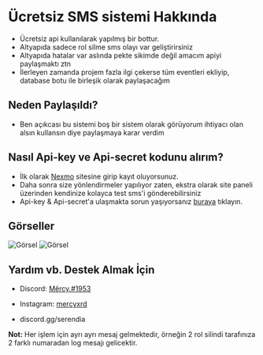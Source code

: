# Ücretsiz SMS sistemi Hakkında
- Ücretsiz api kullanılarak yapılmış bir bottur.
- Altyapıda sadece rol silme sms olayı var geliştirirsiniz
- Altyapıda hatalar var aslında pekte sikimde değil amacım apiyi paylaşmaktı ztn
- İlerleyen zamanda projem fazla ilgi çekerse tüm eventleri ekliyip, database botu ile birleşik olarak paylaşacağım

## Neden Paylaşıldı?
- Ben açıkcası bu sistemi boş bir sistem olarak görüyorum ihtiyacı olan alsın kullansın diye paylaşmaya karar verdim
## Nasıl Api-key ve Api-secret kodunu alırım?
- İlk olarak [Nexmo](https://dashboard.nexmo.com/sign-up) sitesine girip kayıt oluyorsunuz. 
- Daha sonra size yönlendirmeler yapılıyor zaten, ekstra olarak site paneli üzerinden kendinize kolayca test sms'i gönderebilirsiniz
- Api-key & Api-secret'a ulaşmakta sorun yaşıyorsanız [buraya](https://help.nexmo.com/hc/en-us/articles/204014493-Where-can-I-find-my-API-key-and-API-secret-) tıklayın.
## Görseller
![Görsel](https://media.discordapp.net/attachments/869647243244867634/871346200891228170/Ekran_Alnts.PNG?width=928&height=676)
![Görsel](https://media.discordapp.net/attachments/415588524151144448/871033920588759130/5b4b95a0-be4c-4afb-86cf-f27149d711ea.png?width=312&height=676)

## Yardım vb. Destek Almak İçin
- Discord: [Mêrcy.#1953](https://discord.com/users/411621794131476480)
- Instagram: [mercyxrd](https://instagram.com/mercyxrd)

- discord.gg/serendia

<b>Not:</b> Her işlem için ayrı ayrı mesaj gelmektedir, örneğin 2 rol silindi tarafınıza 2 farklı numaradan log mesajı gelicektir.

